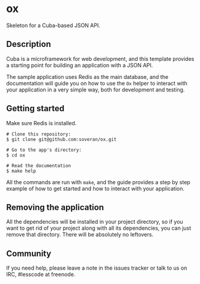 # ox

Skeleton for a Cuba-based JSON API.

## Description

Cuba is a microframework for web development, and
this template provides a starting point for building
an application with a JSON API.

The sample application uses Redis as the main database,
and the documentation will guide you on how to use the `Ox`
helper to interact with your application in a very simple
way, both for development and testing.

## Getting started

Make sure Redis is installed.

    # Clone this repository:
    $ git clone git@github.com:soveran/ox.git

    # Go to the app's directory:
    $ cd ox

    # Read the documentation
    $ make help

All the commands are run with `make`, and the guide
provides a step by step example of how to get started
and how to interact with your application.

## Removing the application

All the dependencies will be installed in your project directory,
so if you want to get rid of your project along with all its
dependencies, you can just remove that directory. There will be
absolutely no leftovers.

## Community

If you need help, please leave a note in the issues
tracker or talk to us on IRC, #lesscode at freenode.
